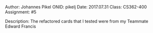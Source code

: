 Author: Johannes Pikel
ONID: pikelj
Date: 2017.07.31
Class: CS362-400
Assignment: #5

Description:  The refactored cards that I tested were from my Teammate Edward Francis

